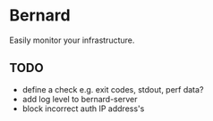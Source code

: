 # Bernard

Easily monitor your infrastructure.

## TODO
 - define a check e.g. exit codes, stdout, perf data?
 - add log level to bernard-server
 - block incorrect auth IP address's

